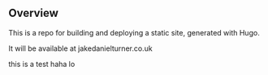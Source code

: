 ## Overview

This is a repo for building and deploying a static site, generated with Hugo.

It will be available at jakedanielturner.co.uk

this is a test haha lo
